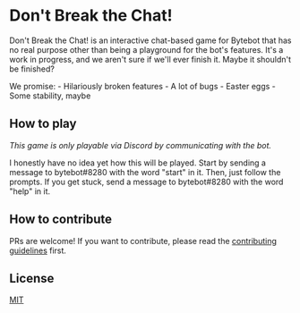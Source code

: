 # Don't Break the Chat!

Don't Break the Chat! is an interactive chat-based game for Bytebot that has no real purpose other than being a playground for the bot's features. It's a work in progress, and we aren't sure if we'll ever finish it. Maybe it shouldn't be finished?

We promise:
    - Hilariously broken features
    - A lot of bugs
    - Easter eggs
    - Some stability, maybe

## How to play

_This game is only playable via Discord by communicating with the bot._

I honestly have no idea yet how this will be played. Start by sending a message to bytebot#8280 with the word "start" in it. Then, just follow the prompts. If you get stuck, send a message to bytebot#8280 with the word "help" in it.

## How to contribute

PRs are welcome! If you want to contribute, please read the [contributing guidelines](CONTRIBUTING.md) first.

## License

[MIT](LICENSE)